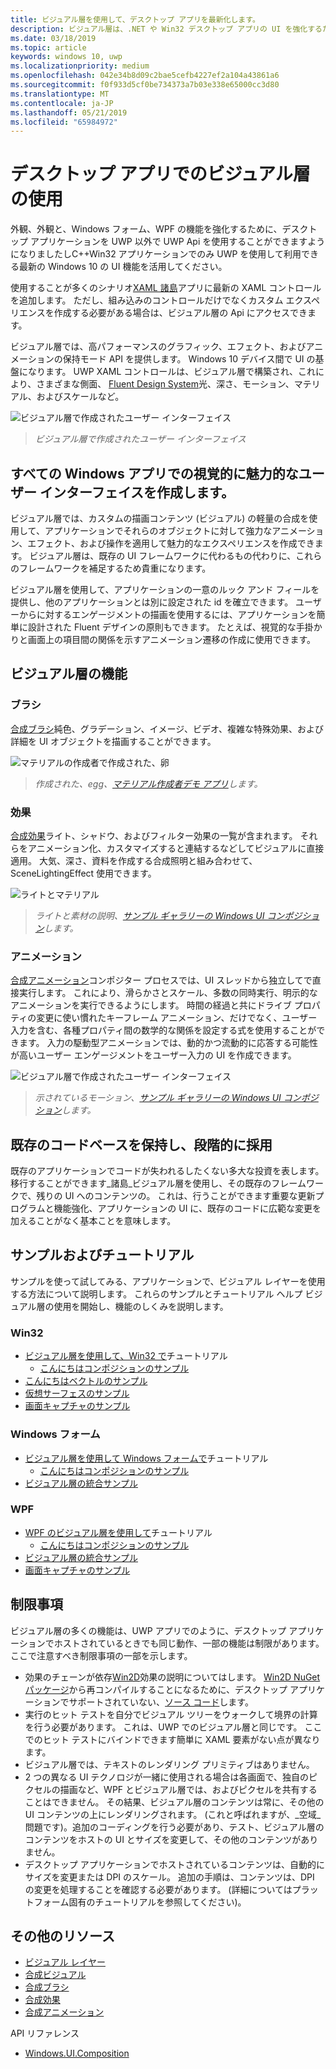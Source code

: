 ```yaml
---
title: ビジュアル層を使用して、デスクトップ アプリを最新化します。
description: ビジュアル層は、.NET や Win32 デスクトップ アプリの UI を強化するために使用します。
ms.date: 03/18/2019
ms.topic: article
keywords: windows 10, uwp
ms.localizationpriority: medium
ms.openlocfilehash: 042e34b8d09c2bae5cefb4227ef2a104a43861a6
ms.sourcegitcommit: f0f933d5cf0be734373a7b03e338e65000cc3d80
ms.translationtype: MT
ms.contentlocale: ja-JP
ms.lasthandoff: 05/21/2019
ms.locfileid: "65984972"
---
```

# <a name="using-the-visual-layer-in-desktop-apps"></a>デスクトップ アプリでのビジュアル層の使用

外観、外観と、Windows フォーム、WPF の機能を強化するために、デスクトップ アプリケーションを UWP 以外で UWP Api を使用することができますようになりましたしC++Win32 アプリケーションでのみ UWP を使用して利用できる最新の Windows 10 の UI 機能を活用してください。

使用することが多くのシナリオ[XAML 諸島](xaml-islands.md)アプリに最新の XAML コントロールを追加します。 ただし、組み込みのコントロールだけでなくカスタム エクスペリエンスを作成する必要がある場合は、ビジュアル層の Api にアクセスできます。

ビジュアル層では、高パフォーマンスのグラフィック、エフェクト、およびアニメーションの保持モード API を提供します。 Windows 10 デバイス間で UI の基盤になります。 UWP XAML コントロールは、ビジュアル層で構築され、これにより、さまざまな側面、 [Fluent Design System](/windows/uwp/design/fluent-design-system/index)光、深さ、モーション、マテリアル、およびスケールなど。

![ビジュアル層で作成されたユーザー インターフェイス](images/visual-layer-interop/pull-to-animate.gif)

> _ビジュアル層で作成されたユーザー インターフェイス_

## <a name="create-a-visually-engaging-user-interface-in-any-windows-app"></a>すべての Windows アプリでの視覚的に魅力的なユーザー インターフェイスを作成します。

ビジュアル層では、カスタムの描画コンテンツ (ビジュアル) の軽量の合成を使用して、アプリケーションでそれらのオブジェクトに対して強力なアニメーション、エフェクト、および操作を適用して魅力的なエクスペリエンスを作成できます。 ビジュアル層は、既存の UI フレームワークに代わるもの代わりに、これらのフレームワークを補足するため貴重になります。

ビジュアル層を使用して、アプリケーションの一意のルック アンド フィールを提供し、他のアプリケーションとは別に設定された id を確立できます。 ユーザーからに対するエンゲージメントの描画を使用するには、アプリケーションを簡単に設計された Fluent デザインの原則もできます。 たとえば、視覚的な手掛かりと画面上の項目間の関係を示すアニメーション遷移の作成に使用できます。

## <a name="visual-layer-features"></a>ビジュアル層の機能

### <a name="brushes"></a>ブラシ

[合成ブラシ](/windows/uwp/composition/composition-brushes)純色、グラデーション、イメージ、ビデオ、複雑な特殊効果、および詳細を UI オブジェクトを描画することができます。

![マテリアルの作成者で作成された、卵](images/visual-layer-interop/egg.gif)

> _作成された、egg、[マテリアル作成者デモ アプリ](https://github.com/Microsoft/WindowsCompositionSamples/tree/master/Demos/MaterialCreator)します。_

### <a name="effects"></a>効果

[合成効果](/windows/uwp/composition/composition-effects)ライト、シャドウ、およびフィルター効果の一覧が含まれます。 それらをアニメーション化、カスタマイズすると連結するなどしてビジュアルに直接適用。 大気、深さ、資料を作成する合成照明と組み合わせて、SceneLightingEffect 使用できます。

![ライトとマテリアル](images/visual-layer-interop/light-interop.gif)

> _ライトと素材の説明、[サンプル ギャラリーの Windows UI コンポジション](https://github.com/Microsoft/WindowsCompositionSamples/tree/master/SampleGallery)します。_

### <a name="animations"></a>アニメーション

[合成アニメーション](/windows/uwp/composition/composition-animation)コンポジター プロセスでは、UI スレッドから独立してで直接実行します。 これにより、滑らかさとスケール、多数の同時実行、明示的なアニメーションを実行できるようにします。 時間の経過と共にドライブ プロパティの変更に使い慣れたキーフレーム アニメーション、だけでなく、ユーザー入力を含む、各種プロパティ間の数学的な関係を設定する式を使用することができます。 入力の駆動型アニメーションでは、動的かつ流動的に応答する可能性が高いユーザー エンゲージメントをユーザー入力の UI を作成できます。

![ビジュアル層で作成されたユーザー インターフェイス](images/visual-layer-interop/swipe-scroller.gif)

> _示されているモーション、[サンプル ギャラリーの Windows UI コンポジション](https://github.com/Microsoft/WindowsCompositionSamples/tree/master/SampleGallery)します。_

## <a name="keep-your-existing-codebase-and-adopt-incrementally"></a>既存のコードベースを保持し、段階的に採用

既存のアプリケーションでコードが失われるしたくない多大な投資を表します。 移行することができます_諸島_ビジュアル層を使用し、その既存のフレームワークで、残りの UI へのコンテンツの。 これは、行うことができます重要な更新プログラムと機能強化、アプリケーションの UI に、既存のコードに広範な変更を加えることがなく基本ことを意味します。

## <a name="samples-and-tutorials"></a>サンプルおよびチュートリアル

サンプルを使って試してみる、アプリケーションで、ビジュアル レイヤーを使用する方法について説明します。 これらのサンプルとチュートリアル ヘルプ ビジュアル層の使用を開始し、機能のしくみを説明します。

### <a name="win32"></a>Win32

- [ビジュアル層を使用して、Win32 で](using-the-visual-layer-with-win32.md)チュートリアル
  - [こんにちはコンポジションのサンプル](https://github.com/Microsoft/Windows.UI.Composition-Win32-Samples/tree/master/cpp/HelloComposition)
- [こんにちはベクトルのサンプル](https://github.com/Microsoft/Windows.UI.Composition-Win32-Samples/tree/master/cpp/HelloVectors)
- [仮想サーフェスのサンプル](https://github.com/Microsoft/Windows.UI.Composition-Win32-Samples/tree/master/cpp/VirtualSurfaces)
- [画面キャプチャのサンプル](https://github.com/Microsoft/Windows.UI.Composition-Win32-Samples/tree/master/cpp/ScreenCaptureforHWND)

### <a name="windows-forms"></a>Windows フォーム

- [ビジュアル層を使用して Windows フォームで](using-the-visual-layer-with-windows-forms.md)チュートリアル
  - [こんにちはコンポジションのサンプル](https://github.com/Microsoft/Windows.UI.Composition-Win32-Samples/tree/master/dotnet/WinForms/HelloComposition)
- [ビジュアル層の統合サンプル](https://github.com/Microsoft/Windows.UI.Composition-Win32-Samples/tree/master/dotnet/WinForms/VisualLayerIntegration)

### <a name="wpf"></a>WPF

- [WPF のビジュアル層を使用して](using-the-visual-layer-with-wpf.md)チュートリアル
  - [こんにちはコンポジションのサンプル](https://github.com/Microsoft/Windows.UI.Composition-Win32-Samples/tree/master/dotnet/WPF/HelloComposition)
- [ビジュアル層の統合サンプル](https://github.com/Microsoft/Windows.UI.Composition-Win32-Samples/tree/master/dotnet/WPF/VisualLayerIntegration)
- [画面キャプチャのサンプル](https://github.com/Microsoft/Windows.UI.Composition-Win32-Samples/tree/master/dotnet/WPF/ScreenCapture)

## <a name="limitations"></a>制限事項

ビジュアル層の多くの機能は、UWP アプリでのように、デスクトップ アプリケーションでホストされているときでも同じ動作、一部の機能は制限があります。 ここで注意すべき制限事項の一部を示します。

- 効果のチェーンが依存[Win2D](http://microsoft.github.io/Win2D/html/Introduction.htm)効果の説明についてはします。 [Win2D NuGet パッケージ](https://www.nuget.org/packages/Win2D.uwp)から再コンパイルすることになるために、デスクトップ アプリケーションでサポートされていない、[ソース コード](https://github.com/Microsoft/Win2D)します。
- 実行のヒット テストを自分でビジュアル ツリーをウォークして境界の計算を行う必要があります。 これは、UWP でのビジュアル層と同じです。 ここでのヒット テストにバインドできます簡単に XAML 要素がない点が異なります。
- ビジュアル層では、テキストのレンダリング プリミティブはありません。
- 2 つの異なる UI テクノロジが一緒に使用される場合は各画面で、独自のピクセルの描画など、WPF とビジュアル層では、およびピクセルを共有することはできません。 その結果、ビジュアル層のコンテンツは常に、その他の UI コンテンツの上にレンダリングされます。 (これと呼ばれますが、_空域_問題です)。追加のコーディングを行う必要があり、テスト、ビジュアル層のコンテンツをホストの UI とサイズを変更して、その他のコンテンツがありません。
- デスクトップ アプリケーションでホストされているコンテンツは、自動的にサイズを変更または DPI のスケール。 追加の手順は、コンテンツは、DPI の変更を処理することを確認する必要があります。 (詳細についてはプラットフォーム固有のチュートリアルを参照してください)。

## <a name="additional-resources"></a>その他のリソース

- [ビジュアル レイヤー](/windows/uwp/composition/visual-layer)
- [合成ビジュアル](/windows/uwp/composition/composition-visual-tree)
- [合成ブラシ](/windows/uwp/composition/composition-brushes)
- [合成効果](/windows/uwp/composition/composition-effects)
- [合成アニメーション](/windows/uwp/composition/composition-animation)

API リファレンス

- [Windows.UI.Composition](/uwp/api/Windows.UI.Composition)